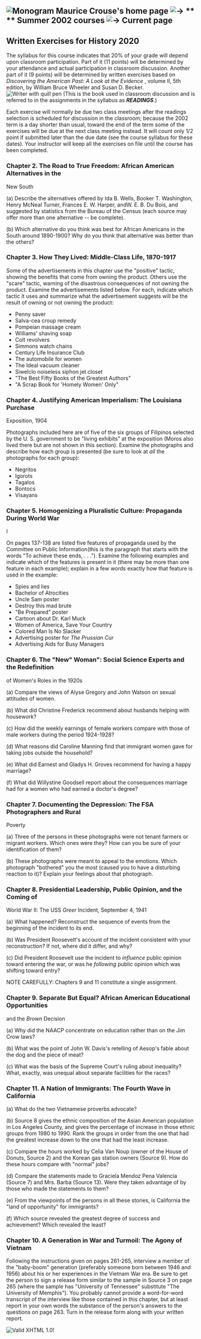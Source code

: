 ![Monogram](mc.gif)  **Maurice Crouse's home page**  ![->](arrowtny.gif) ** **
**Summer 2002 courses**   ![->](arrowtny.gif)  Current page  
---  
  
## Written Exercises for History 2020

The syllabus for this course indicates that 20% of your grade will depend upon
classroom participation. Part of it (11 points) will be determined by your
attendance and actual participation in classroom discussion. Another part of
it (9 points) will be determined by written exercises based on _Discovering
the American Past: A Look at the Evidence_ , volume II, 5th edition, by
William Bruce Wheeler and Susan D. Becker. ![Writer with quill
pen](drafting.gif) (This is the book used in classroom discussion and is
referred to in the assignments in the syllabus as **_READINGS_**.)

Each exercise will normally be due two class meetings after the readings
selection is scheduled for discussion in the classroom; because the 2002 term
is a day shorter than usual, toward the end of the term some of the exercises
will be due at the next class meeting instead. It will count only 1/2 point if
submitted later than the due date (see the course syllabus for these dates).
Your instructor will keep all the exercises on file until the course has been
completed.

### Chapter 2. The Road to True Freedom: African American Alternatives in the
New South

(a) Describe the alternatives offered by Ida B. Wells, Booker T. Washington,
Henry McNeal Turner, Frances E. W. Harper, andW. E. B. Du Bois, and suggested
by statistics from the Bureau of the Census (each source may offer more than
one alternative -- be complete).

(b) Which alternative do you think was best for African Americans in the South
around 1890-1900? Why do you think that alternative was better than the
others?

### Chapter 3. How They Lived: Middle-Class Life, 1870-1917

Some of the advertisements in this chapter use the "positive" tactic, showing
the benefits that come from owning the product. Others use the "scare" tactic,
warning of the disastrous consequences of not owning the product. Examine the
advertisements listed below. For each, indicate which tactic it uses and
summarize what the advertisement suggests will be the result of owning or not
owning the product:

  * Penny saver
  * Salva-cea croup remedy
  * Pompeian massage cream
  * Williams' shaving soap
  * Colt revolvers
  * Simmons watch chains
  * Century Life Insurance Club
  * The automobile for women
  * The Ideal vacuum cleaner
  * Siwelclo noiseless siphon jet closet
  * "The Best Fifty Books of the Greatest Authors"
  * "A Scrap Book for 'Homely Women' Only"

### Chapter 4. Justifying American Imperialism: The Louisiana Purchase
Exposition, 1904

Photographs included here are of five of the six groups of Filipinos selected
by the U. S. government to be "living exhibits" at the exposition (Moros also
lived there but are not shown in this section). Examine the photographs and
describe how each group is presented (be sure to look at _all_ the photographs
for each group):

  * Negritos
  * Igorots
  * Tagalos
  * Bontocs
  * Visayans

### Chapter 5. Homogenizing a Pluralistic Culture: Propaganda During World War
I

On pages 137-138 are listed five features of propaganda used by the Committee
on Public Information(this is the paragraph that starts with the words "To
achieve these ends, . . ."). Examine the following examples and indicate which
of the features is present in it (there may be more than one feature in each
example); explain in a few words exactly how that feature is used in the
example:

  * Spies and lies
  * Bachelor of Atrocities
  * Uncle Sam poster
  * Destroy this mad brute
  * "Be Prepared" poster
  * Cartoon about Dr. Karl Muck
  * Women of America, Save Your Country
  * Colored Man Is No Slacker
  * Advertising poster for _The Prussian Cur_
  * Advertising Aids for Busy Managers

### Chapter 6. The "New" Woman": Social Science Experts and the Redefinition
of Women's Roles in the 1920s

(a) Compare the views of Alyse Gregory and John Watson on sexual attitudes of
women.

(b) What did Christine Frederick recommend about husbands helping with
housework?

(c) How did the weekly earnings of female workers compare with those of male
workers during the period 1924-1928?

(d) What reasons did Caroline Manning find that immigrant women gave for
taking jobs outside the household?

(e) What did Earnest and Gladys H. Groves recommend for having a happy
marriage?

(f) What did Willystine Goodsell report about the consequences marriage had
for a women who had earned a doctor's degree?

### Chapter 7. Documenting the Depression: The FSA Photographers and Rural
Poverty

(a) Three of the persons in these photographs were not tenant farmers or
migrant workers. Which ones were they? How can you be sure of your
identification of them?

(b) These photographs were meant to appeal to the emotions. Which photograph
"bothered" you the most (caused you to have a disturbing reaction to it)?
Explain your feelings about that photograph.

### Chapter 8. Presidential Leadership, Public Opinion, and the Coming of
World War II: The USS _Greer_ Incident, September 4, 1941

(a) What happened? Reconstruct the sequence of events from the beginning of
the incident to its end.

(b) Was President Roosevelt's account of the incident consistent with your
reconstruction? If not, where did it differ, and why?

(c) Did President Roosevelt use the incident to _influence_ public opinion
toward entering the war, or was he _following_ public opinion which was
shifting toward entry?

  

NOTE CAREFULLY: Chapters 9 and 11 constitute a single assignment.

### Chapter 9. Separate But Equal? African American Educational Opportunities
and the _Brown_ Decision

(a) Why did the NAACP concentrate on education rather than on the Jim Crow
laws?

(b) What was the point of John W. Davis's retelling of Aesop's fable about the
dog and the piece of meat?

(c) What was the basis of the Supreme Court's ruling about inequality? What,
exactly, was unequal about separate facilities for the races?

### Chapter 11. A Nation of Immigrants: The Fourth Wave in California

(a) What do the two Vietnamese proverbs advocate?

(b) Source 8 gives the ethnic composition of the Asian American population in
Los Angeles County, and gives the percentage of increase in those ethnic
groups from 1980 to 1990. Rank the groups in order from the one that had the
greatest increase down to the one that had the least increase.

(c) Compare the hours worked by Celia Van Noup (owner of the House of Donuts,
Source 2) and the Korean gas station owners (Source 9). How do these hours
compare with "normal" jobs?

(d) Compare the statements made to Graciela Mendoz Pena Valencia (Source 7)
and Mrs. Barba (Source 13). Were they taken advantage of by those who made the
statements to them?

(e) From the viewpoints of the persons in all these stories, is California the
"land of opportunity" for immigrants?

(f) Which source revealed the greatest degree of success and achievement?
Which revealed the least?

### Chapter 10. A Generation in War and Turmoil: The Agony of Vietnam

Following the instructions given on pages 261-265, interview a member of the
"baby-boom" generation (preferably someone born between 1946 and 1956) about
his or her experiences in the Vietnam War era. Be sure to get the person to
sign a release form similar to the sample in Source 3 on page 265 (where the
sample has "University of Tennessee" substitute "The University of Memphis").
You probably cannot provide a word-for-word transcript of the interview like
those contained in this chapter, but at least report in your own words the
substance of the person's answers to the questions on page 263. Turn in the
release form along with your written report.

  
![Valid XHTML 1.0!](valid-xhtml10.gif)

